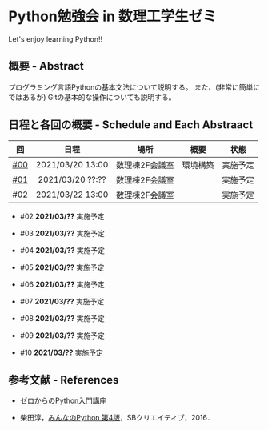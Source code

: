 # Python勉強会 in 数理工学生ゼミ

Let's enjoy learning Python!!

## 概要 - Abstract

プログラミング言語Pythonの基本文法について説明する。
また、(非常に簡単にではあるが) Gitの基本的な操作についても説明する。

## 日程と各回の概要 - Schedule and Each Abstraact

|回|日程|場所|概要|状態|
| :---: | :---: | :---: | :---: | :---: |
|[#00](https://github.com/fumiyanll23/PythonLearning/tree/main/00)|2021/03/20 13:00|数理棟2F会議室|環境構築|実施予定|
|[#01](https://github.com/fumiyanll23/PythonLearning/tree/main/01)|2021/03/20 ??:??|数理棟2F会議室||実施予定|
|#02|2021/03/22 13:00|数理棟2F会議室||実施予定|

- #02 **2021/03/??** 実施予定

- #03 **2021/03/??** 実施予定

- #04 **2021/03/??** 実施予定

- #05 **2021/03/??** 実施予定

- #06 **2021/03/??** 実施予定

- #07 **2021/03/??** 実施予定

- #08 **2021/03/??** 実施予定

- #09 **2021/03/??** 実施予定

- #10 **2021/03/??** 実施予定

## 参考文献 - References

- [ゼロからのPython入門講座](https://www.python.jp/train/index.html)

- 柴田淳，[みんなのPython 第4版](https://www.amazon.co.jp/%E3%81%BF%E3%82%93%E3%81%AA%E3%81%AEPython-%E7%AC%AC4%E7%89%88-%E6%9F%B4%E7%94%B0-%E6%B7%B3/dp/479738946X)，SBクリエイティブ，2016．
